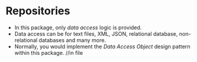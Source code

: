 # Repositories
* In this package, only *data access* logic is provided.
* Data access can be for text files, XML, JSON, relational database, non-relational databases and many more.
* Normally, you would implement the *Data Access Object* design pattern within this package.
//in file
